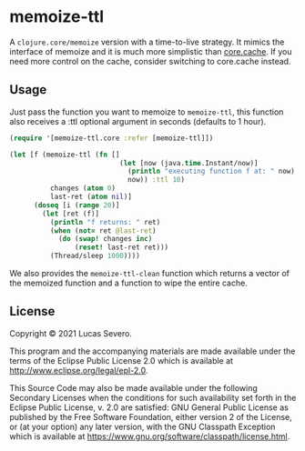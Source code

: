 # memoize-ttl

A `clojure.core/memoize` version with a time-to-live strategy.
It mimics the interface of memoize and it is much more simplistic than [core.cache](https://github.com/clojure/core.cache).
If you need more control on the cache, consider switching to core.cache instead.

## Usage

Just pass the function you want to memoize to `memoize-ttl`, this function also receives a :ttl optional argument in seconds (defaults to 1 hour).

```clojure
(require '[memoize-ttl.core :refer [memoize-ttl]])

(let [f (memoize-ttl (fn []
                           (let [now (java.time.Instant/now)]
                             (println "executing function f at: " now)
                             now)) :ttl 10)
          changes (atom 0)
          last-ret (atom nil)]
      (doseq [i (range 20)]
        (let [ret (f)]
          (println "f returns: " ret)
          (when (not= ret @last-ret)
            (do (swap! changes inc)
                (reset! last-ret ret)))
          (Thread/sleep 1000))))
```

We also provides the `memoize-ttl-clean` function which returns a vector of the memoized function and a function to wipe the entire cache.

## License

Copyright © 2021 Lucas Severo.

This program and the accompanying materials are made available under the
terms of the Eclipse Public License 2.0 which is available at
http://www.eclipse.org/legal/epl-2.0.

This Source Code may also be made available under the following Secondary
Licenses when the conditions for such availability set forth in the Eclipse
Public License, v. 2.0 are satisfied: GNU General Public License as published by
the Free Software Foundation, either version 2 of the License, or (at your
option) any later version, with the GNU Classpath Exception which is available
at https://www.gnu.org/software/classpath/license.html.
